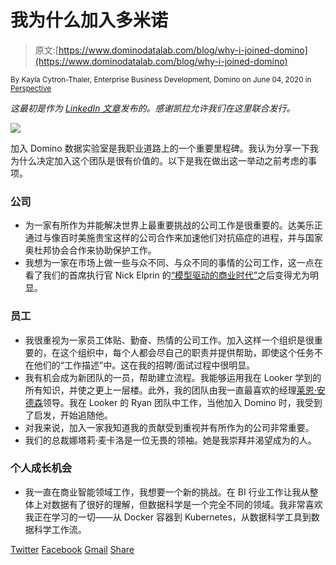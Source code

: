 # 我为什么加入多米诺

> 原文:[https://www.dominodatalab.com/blog/why-i-joined-domino](https://www.dominodatalab.com/blog/why-i-joined-domino)

<small class="t-small">By Kayla Cytron-Thaler, Enterprise Business Development, Domino on June 04, 2020 in [Perspective](/blog/perspective/)</small>

*这最初是作为 [LinkedIn 文章](https://www.linkedin.com/pulse/why-i-joined-domino-kayla-cytron-thaler/)发布的。感谢凯拉允许我们在这里联合发行。*

![](../Images/6dc186a94c38d9da89c3451ada1a4acb.png)

加入 Domino 数据实验室是我职业道路上的一个重要里程碑。我认为分享一下我为什么决定加入这个团队是很有价值的。以下是我在做出这一举动之前考虑的事项。

### **公司**

*   为一家有所作为并能解决世界上最重要挑战的公司工作是很重要的。达美乐正通过与像百时美施贵宝这样的公司合作来加速他们对抗癌症的进程，并与国家奥杜邦协会合作来协助保护工作。
*   我想为一家在市场上做一些与众不同、与众不同的事情的公司工作，这一点在看了我们的首席执行官 Nick Elprin 的[“模型驱动的商业时代”](https://www.youtube.com/watch?v=0BPysrFhdvk)之后变得尤为明显。

### **员工**

*   我很重视为一家员工体贴、勤奋、热情的公司工作。加入这样一个组织是很重要的，在这个组织中，每个人都会尽自己的职责并提供帮助，即使这个任务不在他们的“工作描述”中。这在我的招聘/面试过程中很明显。
*   我有机会成为新团队的一员，帮助建立流程。我能够运用我在 Looker 学到的所有知识，并使之更上一层楼。此外，我的团队由我一直最喜欢的经理[莱恩·安德森](https://www.linkedin.com/in/ryananderson111/)领导。我在 Looker 的 Ryan 团队中工作，当他加入 Domino 时，我受到了启发，开始追随他。
*   对我来说，加入一家我知道我的贡献受到重视并有所作为的公司非常重要。
*   我们的总裁娜塔莉·麦卡洛是一位无畏的领袖。她是我崇拜并渴望成为的人。

### **个人成长机会**

*   我一直在商业智能领域工作，我想要一个新的挑战。在 BI 行业工作让我从整体上对数据有了很好的理解，但数据科学是一个完全不同的领域。我非常喜欢我正在学习的一切——从 Docker 容器到 Kubernetes，从数据科学工具到数据科学工作流。

[Twitter](/#twitter) [Facebook](/#facebook) [Gmail](/#google_gmail) [Share](https://www.addtoany.com/share#url=https%3A%2F%2Fwww.dominodatalab.com%2Fblog%2Fwhy-i-joined-domino%2F&title=Why%20I%20joined%20Domino)